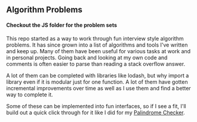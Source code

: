 ## Algorithm Problems

#### Checkout the JS folder for the problem sets

This repo started as a way to work through fun interview style algorithm problems. It has since grown into a list of algorithms and tools I've written and keep up. Many of them have been useful for various tasks at work and in personal projects. Going back and looking at my own code and comments is often easier to parse than reading a stack overflow answer.

A lot of them can be completed with libraries like lodash, but why import a library even if it is modular just for one function. A lot of them have gotten incremental improvements over time as well as I use them and find a better way to complete it. 


Some of these can be implemented into fun interfaces, so if I see a fit, I'll build out a quick click through for it like I did for my [Palindrome Checker](http://maxehnert.github.io/palindromes-on-palindromes/).
